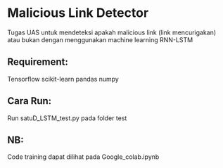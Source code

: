 # Malicious Link Detector

Tugas UAS untuk mendeteksi apakah malicious link (link mencurigakan) atau bukan dengan menggunakan machine learning RNN-LSTM

## Requirement:
Tensorflow
scikit-learn
pandas
numpy

## Cara Run:
Run satuD_LSTM_test.py pada folder test

## NB:
Code training dapat dilihat pada Google_colab.ipynb
